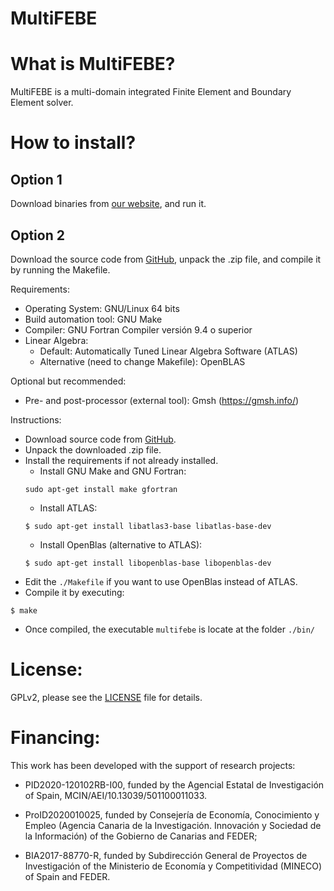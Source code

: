 # MultiFEBE

What is MultiFEBE?
==================

MultiFEBE is a multi-domain integrated Finite Element and Boundary Element solver.

How to install?
===============

## Option 1
Download binaries from [our website](http://www.mmc.siani.es), and run it.

## Option 2
Download the source code from [GitHub](https://github.com/mmc-siani-es/MultiFEBE), unpack the .zip file, and compile it by running the Makefile. 

Requirements:

  * Operating System: GNU/Linux 64 bits
  * Build automation tool: GNU Make
  * Compiler: GNU Fortran Compiler versión 9.4 o superior
  * Linear Algebra:
    * Default: Automatically Tuned Linear Algebra Software (ATLAS)
    * Alternative (need to change Makefile): OpenBLAS 

Optional but recommended:
  * Pre- and post-processor (external tool): Gmsh (https://gmsh.info/)

Instructions:

  * Download source code from [GitHub](https://github.com/mmc-siani-es/MultiFEBE).
  * Unpack the downloaded .zip file.
  * Install the requirements if not already installed.
    * Install GNU Make and GNU Fortran:
    ```
    sudo apt-get install make gfortran
    ``` 
    * Install ATLAS:
    ```
    $ sudo apt-get install libatlas3-base libatlas-base-dev
    ```
    * Install OpenBlas (alternative to ATLAS):
    ```
    $ sudo apt-get install libopenblas-base libopenblas-dev
    ```
  * Edit the `./Makefile` if you want to use OpenBlas instead of ATLAS.
  * Compile it by executing:
  ```
  $ make   
  ```    
  * Once compiled, the executable `multifebe` is locate at the folder `./bin/` 
    
License:
========

GPLv2, please see the [LICENSE](https://github.com/mmc-siani-es/MultiFEBE/blob/main/LICENSE) file for details.

Financing:
========

This work has been developed with the support of research projects:

  * PID2020-120102RB-I00, funded by the Agencial Estatal de Investigación of Spain, MCIN/AEI/10.13039/501100011033.


  * ProID2020010025, funded by Consejerı́a de Economı́a, Conocimiento y Empleo (Agencia Canaria de la Investigación. Innovación y Sociedad de la Información) of the Gobierno de Canarias and FEDER;


  * BIA2017-88770-R, funded by Subdirección General de Proyectos de Investigación of the Ministerio de Economı́a y Competitividad (MINECO) of Spain and FEDER.
